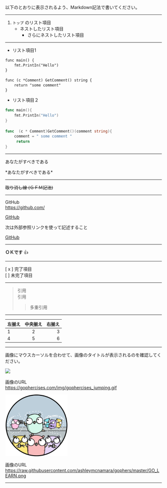 以下のとおりに表示されるよう、Markdown記法で書いてください。

***
1. `トップ` のリスト項目
    - ネストしたリスト項目
        - さらにネストしたリスト項目
***

- リスト項目1
```
func main() {
    fmt.PrintIn("Hello")
}

func (c *Comment) GetComment() string {
    return "some comment"
}
```
- リスト項目２
``` go
func main(){
    fmt.PrintIn("Hello")
}

func  (c * Comment)GetComment()(comment string){
    comment = " some comment "
     return
}
```
***
あなたがすべきである

\*あなたがすべきである*

***
~~取り消し線 (ＧＦＭ記法)~~
***

GitHub  
https://github.com/

[GitHub](https://github.com/)

次は外部参照リンクを使って記述すること

[GitHub](https://gist.github.com/bcts369/GitHub)

***
**ＯＫです** 👍
***

 [ x ] 完了項目  
 [ ] 未完了項目

***
>引用  
引用  
>>多重引用
***

| 左揃え | 中央揃え | 右揃え | 
|:---|:---:|---:| 
|1 |2 |3 | 
|4 |5 |6 |


***
画像にマウスカーソルを合わせて、画像のタイトルが表示されるのを確認してください。

![](https://gophercises.com/img/gophercises_jumping.gif)

画像のURL  
https://gophercises.com/img/gophercises_jumping.gif


<img src="https://raw.githubusercontent.com/ashleymcnamara/gophers/master/GO_LEARN.png" width="200px">

画像のURL  
https://raw.githubusercontent.com/ashleymcnamara/gophers/master/GO_LEARN.png

***


